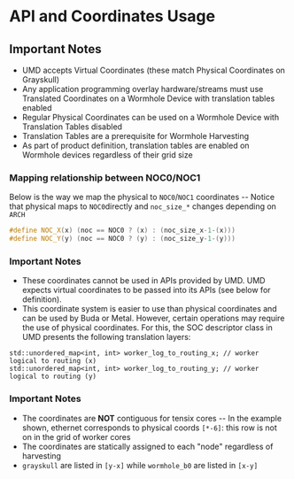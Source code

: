 # API and Coordinates Usage
## Important Notes
* UMD accepts Virtual Coordinates (these match Physical Coordinates on Grayskull)
* Any application programming overlay hardware/streams must use Translated Coordinates on a Wormhole Device with translation tables enabled
* Regular Physical Coordinates can be used on a Wormhole Device with Translation Tables disabled
* Translation Tables are a prerequisite for Wormhole Harvesting
* As part of product definition, translation tables are enabled on Wormhole devices regardless of their grid size

### Mapping relationship between NOC0/NOC1
Below is the way we map the physical to `NOC0`/`NOC1` coordinates -- Notice that physical maps to `NOC0`directly and `noc_size_*` changes depending on `ARCH`
```cpp
#define NOC_X(x) (noc == NOC0 ? (x) : (noc_size_x-1-(x)))
#define NOC_Y(y) (noc == NOC0 ? (y) : (noc_size_y-1-(y)))
```

### Important Notes
* These coordinates cannot be used in APIs provided by UMD. UMD expects virtual coordinates to be passed into its APIs (see below for definition).
* This coordinate system is easier to use than physical coordinates and can be used by Buda or Metal. However, certain operations may require the use of physical coordinates. For this, the SOC descriptor class in UMD presents the following translation layers:

```
std::unordered_map<int, int> worker_log_to_routing_x; // worker logical to routing (x)
std::unordered_map<int, int> worker_log_to_routing_y; // worker logical to routing (y)
```

### Important Notes 
* The coordinates are **NOT** contiguous for tensix cores -- In the example shown, ethernet corresponds to physical coords `[*-6]`:  this row is not on in the grid of worker cores
* The coordinates are statically assigned to each "node" regardless of harvesting
* `grayskull` are listed in `[y-x]` while `wormhole_b0` are listed in `[x-y]`